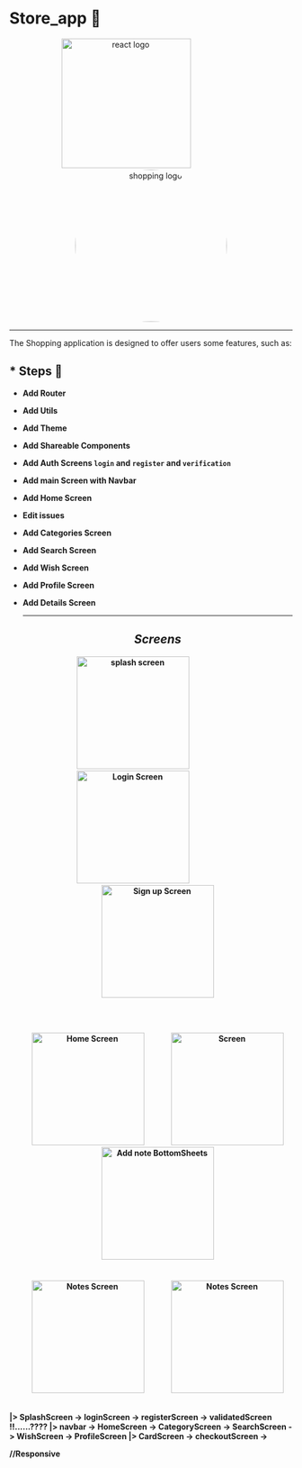 # Store_app 📝

<div align="center">
    <img src="https://user-images.githubusercontent.com/114832629/230302399-5d8f34e7-bfc5-4597-8fff-6293044f47bd.png" alt="react logo" width=230> 
    &emsp;&emsp;&emsp;&emsp;&emsp;&emsp;
    <img src="https://encrypted-tbn0.gstatic.com/images?q=tbn:ANd9GcTZZq-WTxZ_6m2Am0Q5TvulE9CUBZ7A2exSKIPxrP0n9SAl0r91X1gqWR-9w6TxFjD7EoU&usqp=CAU" alt="shopping logo" width="270px" height="auto" style="border-radius:50%"> 
</div>
<hr>
The Shopping application is designed to offer users some features, such as:

## \* Steps 🐾

- <b> Add Router
- <b> Add Utils
- <b> Add Theme
- <b> Add Shareable Components
- <b> Add Auth Screens `login` and `register` and `verification`
- <b> Add main Screen with Navbar
- <b> Add Home Screen
- <b> Edit issues
- <b> Add Categories Screen
- <b> Add Search Screen
- <b> Add Wish Screen
- <b> Add Profile Screen
- <b> Add Details Screen

    <hr>
  <h2 align="center"> <em>Screens</em></h2>
  <div align="center">
      <img src="https://github.com/AyaAbdElmoneim158/Dibloma_Apps/assets/114832629/ae7bfbf3-37c7-423c-a0c7-eac6ec26a3a7" title="splash screen" width="200px" height="auto"> 
          &emsp;&emsp;&emsp;&emsp;&emsp;&emsp;
           <img src="https://github.com/AyaAbdElmoneim158/Dibloma_Apps/assets/114832629/dc408fc6-d88b-416f-a4f1-68de2d326249" title="Login Screen" width="200px" height="auto"> &emsp;&emsp;&emsp;&emsp;&emsp;&emsp;
   <img src="https://github.com/AyaAbdElmoneim158/Dibloma_Apps/assets/114832629/704da473-7c27-443e-b1b2-080c0b3171e0" title="Sign up Screen" width="200px" height="auto" > 
  </div>

  <br><br>
    <div align="center">
        <img src="https://github.com/AyaAbdElmoneim158/Dibloma_Apps/assets/114832629/c1e19038-da97-46de-a893-5810411d50c9" title="Home Screen" width="200px" height="auto" > &emsp;&emsp;&emsp;
          <img src="https://github.com/AyaAbdElmoneim158/Dibloma_Apps/assets/114832629/6964315f-ab3c-4a01-b10f-f9a4384949ab" title=" Screen" width="200px" height="auto"> &emsp;&emsp;&emsp;
         <img src="https://github.com/AyaAbdElmoneim158/Dibloma_Apps/assets/114832629/7ba7e35f-3f47-48cb-9781-5edcde9a9f06" title="Add note BottomSheets" width="200px" height="auto"> &emsp;&emsp;&emsp;
    </div>
    <br><br>
        <div align="center">
        <img src="https://github.com/AyaAbdElmoneim158/Dibloma_Apps/assets/114832629/8900a412-a3a7-482a-96e7-a7770f7e5945" title="Notes Screen" width="200px" height="auto" > &emsp;&emsp;&emsp;
         <img src="https://github.com/AyaAbdElmoneim158/Dibloma_Apps/assets/114832629/834db010-6ac9-4313-ae44-3f903d0b7ea7" title="Notes Screen" width="200px" height="auto" > &emsp;&emsp;&emsp;
  </div>

|> SplashScreen -> loginScreen -> registerScreen -> validatedScreen !!......????
|> navbar -> HomeScreen -> CategoryScreen -> SearchScreen -> WishScreen -> ProfileScreen
|> CardScreen -> checkoutScreen ->

//Responsive
